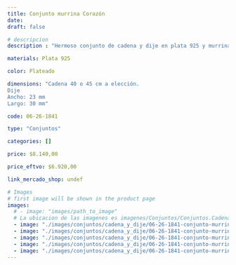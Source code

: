 ```yaml
---
title: Conjunto murrina Corazón
date: 
draft: false

# descripcion
description : "Hermoso conjunto de cadena y dije en plata 925 y murrina. Detalle en plata labrada al frente. Colores sutiles."

materials: Plata 925

color: Plateado

dimensions: "Cadena 40 o 45 cm a elección. 
Dije
Ancho: 23 mm 
Largo: 30 mm"

code: 06-26-1841

type: "Conjuntos"

categories: []

price: $8.140,00

price_eftvo: $6.920,00

link_mercado_shop: undef

# Images
# first image will be shown in the product page
images:
  # - image: "images/path_to_image"
  # La ubicacion de las imagenes es imagenes/Conjuntos/Conjuntos.Cadena y Dije/06-26-1841-conjunto-murrina-corazon
  - image: "./images/conjuntos/cadena_y_dije/06-26-1841-conjunto-murrina-corazon_a.jpg"
  - image: "./images/conjuntos/cadena_y_dije/06-26-1841-conjunto-murrina-corazon_b.jpg"
  - image: "./images/conjuntos/cadena_y_dije/06-26-1841-conjunto-murrina-corazon_c.jpg"
  - image: "./images/conjuntos/cadena_y_dije/06-26-1841-conjunto-murrina-corazon_d.jpg"
  - image: "./images/conjuntos/cadena_y_dije/06-26-1841-conjunto-murrina-corazon_e.jpg"
---
```

